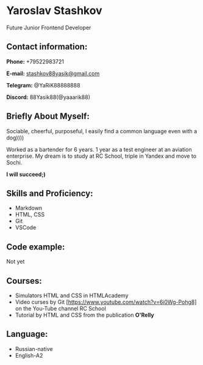 # Yaroslav Stashkov
Future Junior Frontend Developer
## Contact information:
**Phone:** +79522983721  
 
**E-mail:** stashkov88yasik@gmail.com  

**Telegram:** @YaRiK88888888  

**Discord:** 88Yasik88(@yaaarik88)  

## Briefly About Myself:
Sociable, cheerful, purposeful, I easily find a common language even with a dog))))

 Worked as a bartender for 6 years. 1 year as a test engineer at an aviation enterprise. My dream is to study at RC School, triple in Yandex and move to Sochi. 
 
 **I will succeed;)**  

## Skills and Proficiency:
* Markdown
* HTML, CSS
* Git
* VSCode  

## Code example:
Not yet  

## Courses:
* Simulators HTML and CSS in HTMLAcademy
* Video curses by Git [https://www.youtube.com/watch?v=6i0Wg-Pohg8] on the You-Tube channel RC School 
* Tutorial by HTML and CSS from the publication **O'Relly**  

## Language:
* Russian-native
* English-A2

